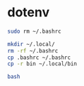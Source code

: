 # dotenv

```bash
sudo rm ~/.bashrc

mkdir ~/.local/
rm -rf ~/.bashrc
cp .bashrc ~/.bashrc
cp -r bin ~/.local/bin

bash
```
